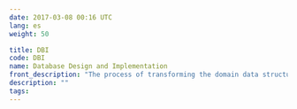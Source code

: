```yaml
---
date: 2017-03-08 00:16 UTC
lang: es
weight: 50

title: DBI
code: DBI
name: Database Design and Implementation
front_description: "The process of transforming the domain data structure model into a physical database model able to satisfy data access requests from functional components, to store expected data volumes, to satisfy performance and concurrency requirements, and to preserve stored data integrity and privacy."
description: ""
tags:
---
```

